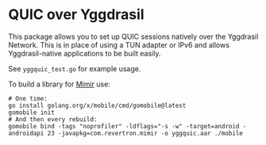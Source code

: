 # QUIC over Yggdrasil

This package allows you to set up QUIC sessions natively over the
Yggdrasil Network. This is in place of using a TUN adapter or IPv6
and allows Yggdrasil-native applications to be built easily.

See `yggquic_test.go` for example usage.

To build a library for [Mimir](https://mimir-app.net) use:
```shell
# One time:
go install golang.org/x/mobile/cmd/gomobile@latest
gomobile init
# And then every rebuild:
gomobile bind -tags "noprofiler" -ldflags="-s -w" -target=android -androidapi 23 -javapkg=com.revertron.mimir -o yggquic.aar ./mobile
```
